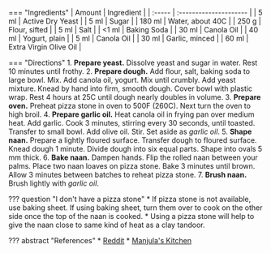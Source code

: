 === "Ingredients"
    | Amount | Ingredient             |
    | :----- | :--------------------- |
    | 5 ml   | Active Dry Yeast       |
    | 5 ml   | Sugar                  |
    | 180 ml | Water, about 40C       |
    | 250 g  | Flour, sifted          |
    | 5 ml   | Salt                   |
    | <1 ml  | Baking Soda            |
    | 30 ml  | Canola Oil             |
    | 40 ml  | Yogurt, plain          |
    | 5 ml   | Canola Oil             |
    | 30 ml  | Garlic, minced         |
    | 60 ml  | Extra Virgin Olive Oil |

=== "Directions"
    1. **Prepare yeast.** Dissolve yeast and sugar in water. Rest 10 minutes until frothy.
    2. **Prepare dough.** Add flour, salt, baking soda to large bowl. Mix. Add canola oil, yogurt. Mix until crumbly. Add yeast mixture. Knead by hand into firm, smooth dough. Cover bowl with plastic wrap. Rest 4 hours at 25C until dough nearly doubles in volume.
    3. **Prepare oven.** Preheat pizza stone in oven to 500F (260C). Next turn the oven to high broil.
    4. **Prepare garlic oil.** Heat canola oil in frying pan over medium heat. Add garlic. Cook 3 minutes, stirring every 30 seconds, until toasted. Transfer to small bowl. Add olive oil. Stir. Set aside as *garlic oil*.
    5. **Shape naan.** Prepare a lightly floured surface. Transfer dough to floured surface. Knead dough 1 minute. Divide dough into six equal parts. Shape into ovals 5 mm thick.
    6. **Bake naan.** Dampen hands. Flip the rolled naan between your palms. Place two naan loaves on pizza stone. Bake 3 minutes until brown. Allow 3 minutes between batches to reheat pizza stone.
    7. **Brush naan.** Brush lightly with *garlic oil*.

??? question "I don't have a pizza stone"
    * If pizza stone is not available, use baking sheet. If using baking sheet, turn them over to cook on the other side once the top of the naan is cooked.
    * Using a pizza stone will help to give the naan close to same kind of heat as a clay tandoor.

??? abstract "References"
    * [Reddit](https://www.reddit.com/r/Cooking/comments/21cfl0/whats_the_secret_to_naan_every_recipe_ends_up/)
    * [Manjula's Kitchen](http://www.manjulaskitchen.com/naan-bread/)
